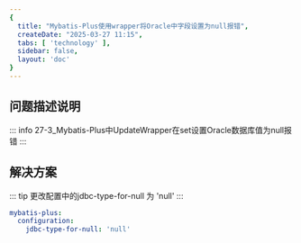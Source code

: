 ```yaml
---
{
  title: "Mybatis-Plus使用wrapper将Oracle中字段设置为null报错",
  createDate: "2025-03-27 11:15",
  tabs: [ 'technology' ],
  sidebar: false,
  layout: 'doc'
}
---
```


## 问题描述说明

::: info
27-3_Mybatis-Plus中UpdateWrapper在set设置Oracle数据库值为null报错
:::

## 解决方案

::: tip
更改配置中的jdbc-type-for-null 为 'null'
:::

```yaml
mybatis-plus:
  configuration:
    jdbc-type-for-null: 'null'
``` 

<SimpleImgPreview src="/assets/2025/03/27-2.png" height="20vw"/>